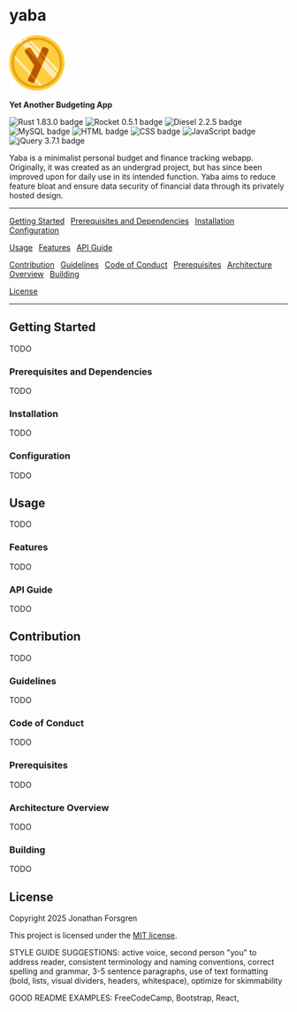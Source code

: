 # yaba

<img src="https://github.com/Forjeon/yaba/blob/main/yaba/webpages/favicon.svg" alt="yaba logo" width="100"/>

**Yet Another Budgeting App**

![Rust 1.83.0 badge](https://img.shields.io/badge/Rust-1.83.0-E33B26)
![Rocket 0.5.1 badge](https://img.shields.io/badge/Rocket-0.5.1-D33847)
![Diesel 2.2.5 badge](https://img.shields.io/badge/Diesel-2.2.5-FF2626)
![MySQL badge](https://img.shields.io/badge/MySQL-00618A)
![HTML badge](https://img.shields.io/badge/HTML-E54D26)
![CSS badge](https://img.shields.io/badge/CSS-663398)
![JavaScript badge](https://img.shields.io/badge/JavaScript-E5D24C)
![jQuery 3.7.1 badge](https://img.shields.io/badge/jQuery-3.7.1-0968AC)

Yaba is a minimalist personal budget and finance tracking webapp. Originally, it was created as an undergrad project, but has since been improved upon for daily use in its intended function. Yaba aims to reduce feature bloat and ensure data security of financial data through its privately hosted design.

---

[Getting Started](#getting-started)
&ensp;[Prerequisites and Dependencies](#prerequisites-and-dependencies)
&ensp;[Installation](#installation)
&ensp;[Configuration](#configuration)


[Usage](#usage)
&ensp;[Features](#features)
&ensp;[API Guide](#api-guide)


[Contribution](#contribution)
&ensp;[Guidelines](#guidelines)
&ensp;[Code of Conduct](#code-of-conduct)
&ensp;[Prerequisites](#prerequisites)
&ensp;[Architecture Overview](#architecture-overview)
&ensp;[Building](#building)


[License](#license)

---

## Getting Started

TODO

### Prerequisites and Dependencies

TODO

### Installation

TODO

### Configuration

TODO


## Usage

TODO

### Features

TODO

### API Guide

TODO


## Contribution

TODO

### Guidelines

TODO

### Code of Conduct

TODO

### Prerequisites

TODO

### Architecture Overview

TODO

### Building

TODO


## License

Copyright 2025 Jonathan Forsgren

This project is licensed under the [MIT license](https://github.com/Forjeon/yaba/blob/main/LICENSE).



STYLE GUIDE SUGGESTIONS: active voice, second person "you" to address reader, consistent terminology and naming conventions, correct spelling and grammar, 3-5 sentence paragraphs, use of text formatting (bold, lists, visual dividers, headers, whitespace), optimize for skimmability

GOOD README EXAMPLES: FreeCodeCamp, Bootstrap, React, 
